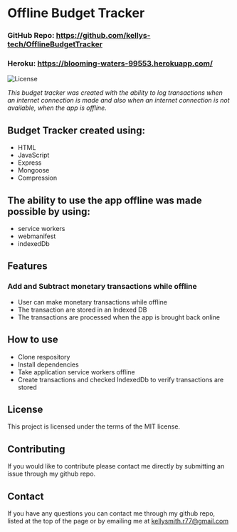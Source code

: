 # Offline Budget Tracker

### GitHub Repo: https://github.com/kellys-tech/OfflineBudgetTracker
### Heroku: https://blooming-waters-99553.herokuapp.com/

![License](https://img.shields.io/badge/license-MIT-blue)

*This budget tracker was created with the ability to log transactions when an internet connection is made and also when an internet connection is not available, when the app is offline.*

## Budget Tracker created using:
* HTML
* JavaScript
* Express
* Mongoose
* Compression

## The ability to use the app offline was made possible by using:
* service workers
* webmanifest
* indexedDb

## Features
### Add and Subtract monetary transactions while offline
* User can make monetary transactions while offline
* The transaction are stored in an Indexed DB
* The transactions are processed when the app is brought back online

## How to use
* Clone respository
* Install dependencies
* Take application service workers offline
* Create transactions and checked IndexedDb to verify transactions are stored

## License
This project is licensed under the terms of the MIT license.

## Contributing
If you would like to contribute please contact me directly by submitting an issue through my github repo.

## Contact
If you have any questions you can contact me through my github repo, listed at the top of the page or by emailing me at kellysmith.r77@gmail.com